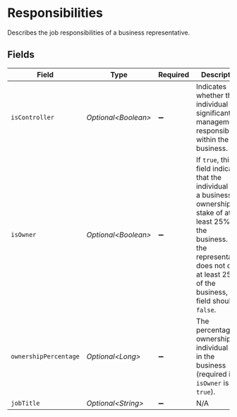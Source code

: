 # Responsibilities

Describes the job responsibilities of a business representative.


## Fields

| Field                                                                                                                                                                                                              | Type                                                                                                                                                                                                               | Required                                                                                                                                                                                                           | Description                                                                                                                                                                                                        | Example                                                                                                                                                                                                            |
| ------------------------------------------------------------------------------------------------------------------------------------------------------------------------------------------------------------------ | ------------------------------------------------------------------------------------------------------------------------------------------------------------------------------------------------------------------ | ------------------------------------------------------------------------------------------------------------------------------------------------------------------------------------------------------------------ | ------------------------------------------------------------------------------------------------------------------------------------------------------------------------------------------------------------------ | ------------------------------------------------------------------------------------------------------------------------------------------------------------------------------------------------------------------ |
| `isController`                                                                                                                                                                                                     | *Optional\<Boolean>*                                                                                                                                                                                               | :heavy_minus_sign:                                                                                                                                                                                                 | Indicates whether this individual has significant management responsibilities within the business.                                                                                                                 |                                                                                                                                                                                                                    |
| `isOwner`                                                                                                                                                                                                          | *Optional\<Boolean>*                                                                                                                                                                                               | :heavy_minus_sign:                                                                                                                                                                                                 | If `true`, this field indicates that the individual has a business ownership stake of at least 25% in the<br/>business. If the representative does not own at least 25% of the business, this field should be `false`. |                                                                                                                                                                                                                    |
| `ownershipPercentage`                                                                                                                                                                                              | *Optional\<Long>*                                                                                                                                                                                                  | :heavy_minus_sign:                                                                                                                                                                                                 | The percentage of ownership this individual has in the business (required if `isOwner` is `true`).                                                                                                                 | 38                                                                                                                                                                                                                 |
| `jobTitle`                                                                                                                                                                                                         | *Optional\<String>*                                                                                                                                                                                                | :heavy_minus_sign:                                                                                                                                                                                                 | N/A                                                                                                                                                                                                                | CEO                                                                                                                                                                                                                |